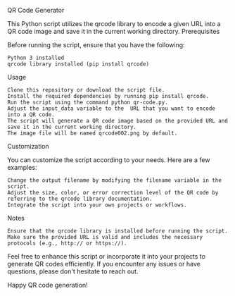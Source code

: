 QR Code Generator

This Python script utilizes the qrcode library to encode a given URL into a QR code image and save it in the current working directory.
Prerequisites

Before running the script, ensure that you have the following:

    Python 3 installed
    qrcode library installed (pip install qrcode)

Usage

    Clone this repository or download the script file.
    Install the required dependencies by running pip install qrcode.
    Run the script using the command python qr-code.py.
    Adjust the input_data variable to the  URL that you want to encode into a QR code.
    The script will generate a QR code image based on the provided URL and save it in the current working directory.
    The image file will be named qrcode002.png by default.

Customization

You can customize the script according to your needs. Here are a few examples:

    Change the output filename by modifying the filename variable in the script.
    Adjust the size, color, or error correction level of the QR code by referring to the qrcode library documentation.
    Integrate the script into your own projects or workflows.

Notes

    Ensure that the qrcode library is installed before running the script.
    Make sure the provided URL is valid and includes the necessary protocols (e.g., http:// or https://).

Feel free to enhance this script or incorporate it into your projects to generate QR codes efficiently. If you encounter any issues or have questions, please don't hesitate to reach out.

Happy QR code generation!